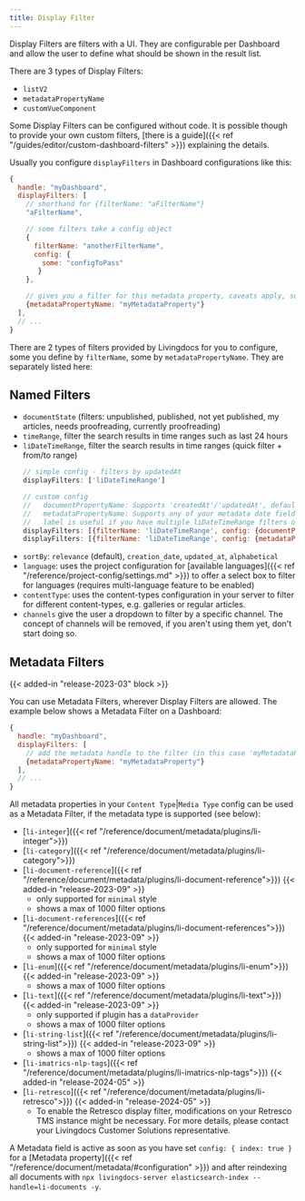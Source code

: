 ```yaml
---
title: Display Filter
---
```


Display Filters are filters with a UI. They are configurable per Dashboard and allow the user to define what should be shown in the result list.

There are 3 types of Display Filters:
- `listV2`
- `metadataPropertyName`
- `customVueComponent`

Some Display Filters can be configured without code. It is possible though to provide your own custom filters, [there is a guide]({{< ref "/guides/editor/custom-dashboard-filters" >}}) explaining the details.

Usually you configure `displayFilters` in Dashboard configurations like this:

```js
{
  handle: "myDashboard",
  displayFilters: [
    // shorthand for {filterName: "aFilterName"}
    "aFilterName",

    // some filters take a config object
    {
      filterName: "anotherFilterName",
      config: {
        some: "configToPass"
       }
    },

    // gives you a filter for this metadata property, caveats apply, see below. {{< added-in "release-2023-03" >}}
    {metadataPropertyName: "myMetadataProperty"}
  ],
  // ...
}
```

There are 2 types of filters provided by Livingdocs for you to configure, some you define by `filterName`, some by `metadataPropertyName`.
They are separately listed here:

## Named Filters

- `documentState` (filters: unpublished, published, not yet published, my articles, needs proofreading, currently proofreading)
- `timeRange`, filter the search results in time ranges such as last 24 hours
- `liDateTimeRange`, filter the search results in time ranges (quick filter + from/to range)
  ```js
  // simple config - filters by updatedAt
  displayFilters: ['liDateTimeRange']

  // custom config
  //   documentPropertyName: Supports 'createdAt'/'updatedAt', defaults to updatedAt
  //   metadataPropertyName: Supports any of your metadata date fields
  //   label is useful if you have multiple liDateTimeRange filters on one Dashboard {{< added-in "release-2023-11" >}}
  displayFilters: [{filterName: 'liDateTimeRange', config: {documentPropertyName: 'createdAt', label: 'Created at'}}]
  displayFilters: [{filterName: 'liDateTimeRange', config: {metadataPropertyName: 'publicationDate', label: 'Published at'}}]
  ```
- `sortBy`: `relevance` (default), `creation_date`, `updated_at`, `alphabetical`
- `language`: uses the project configuration for [available languages]({{< ref "/reference/project-config/settings.md" >}}) to offer a select box to filter for languages (requires multi-language feature to be enabled)
- `contentType`: uses the content-types configuration in your server to filter for different content-types, e.g. galleries or regular articles.
- `channels` give the user a dropdown to filter by a specific channel. The concept of channels will be removed, if you aren't using them yet, don't start doing so.

## Metadata Filters

{{< added-in "release-2023-03" block >}}

You can use Metadata Filters, wherever Display Filters are allowed. The example below shows a Metadata Filter on a Dashboard:

```js
{
  handle: "myDashboard",
  displayFilters: [
    // add the metadata handle to the filter (in this case 'myMetadataProperty')
    {metadataPropertyName: "myMetadataProperty"}
  ],
  // ...
}
```

All metadata properties in your `Content Type`|`Media Type` config can be used as a Metadata Filter, if the metadata type is supported (see below):
- [`li-integer`]({{< ref "/reference/document/metadata/plugins/li-integer">}})
- [`li-category`]({{< ref "/reference/document/metadata/plugins/li-category">}})
- [`li-document-reference`]({{< ref "/reference/document/metadata/plugins/li-document-reference">}}) {{< added-in "release-2023-09" >}}
  - only supported for `minimal` style
  - shows a max of 1000 filter options
- [`li-document-references`]({{< ref "/reference/document/metadata/plugins/li-document-references">}}) {{< added-in "release-2023-09" >}}
  - only supported for `minimal` style
  - shows a max of 1000 filter options
- [`li-enum`]({{< ref "/reference/document/metadata/plugins/li-enum">}}) {{< added-in "release-2023-09" >}}
  - shows a max of 1000 filter options
- [`li-text`]({{< ref "/reference/document/metadata/plugins/li-text">}}) {{< added-in "release-2023-09" >}}
  - only supported if plugin has a `dataProvider`
  - shows a max of 1000 filter options
- [`li-string-list`]({{< ref "/reference/document/metadata/plugins/li-string-list">}}) {{< added-in "release-2023-09" >}}
  - shows a max of 1000 filter options
- [`li-imatrics-nlp-tags`]({{< ref "/reference/document/metadata/plugins/li-imatrics-nlp-tags">}}) {{< added-in "release-2024-05" >}}
- [`li-retresco`]({{< ref "/reference/document/metadata/plugins/li-retresco">}}) {{< added-in "release-2024-05" >}}
  - To enable the Retresco display filter, modifications on your Retresco TMS instance might be necessary. For more details, please contact your Livingdocs Customer Solutions representative.

A Metadata field is active as soon as you have set `config: { index: true }` for a [Metadata property]({{< ref "/reference/document/metadata/#configuration" >}}) and after reindexing all documents with `npx livingdocs-server elasticsearch-index --handle=li-documents -y`.
